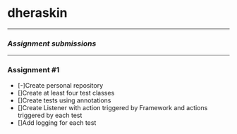 # dheraskin

---

### _Assignment submissions_

---

### Assignment #1

* [-]Create personal repository
* []Create at least four test classes
* []Create tests using annotations
* []Create Listener with action triggered by Framework and actions triggered by each test
* []Add logging for each test